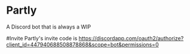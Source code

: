 # Partly
A Discord bot that is always a WIP

#Invite
Partly's invite code is
https://discordapp.com/oauth2/authorize?client_id=447940688508878868&scope=bot&permissions=0
